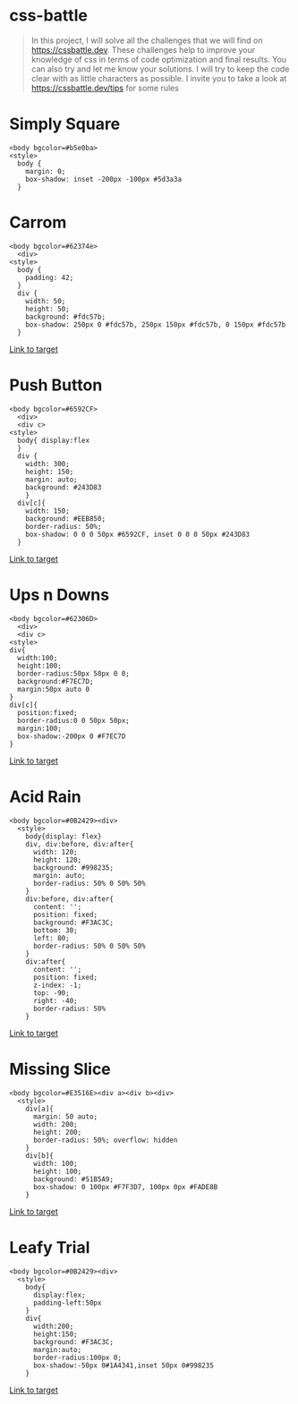 # css-battle

> In this project, I will solve all the challenges that we will find on
> https://cssbattle.dev. These challenges help to improve your knowledge of css
> in terms of code optimization and final results. You can also try and let me
> know your solutions. I will try to keep the code clear with as little
> characters as possible. I invite you to take a look at
> https://cssbattle.dev/tips for some rules

# Simply Square

```
<body bgcolor=#b5e0ba>
<style>
  body {
    margin: 0;
    box-shadow: inset -200px -100px #5d3a3a
  }

```

# Carrom

```
<body bgcolor=#62374e>
  <div>
<style>
  body {
    padding: 42;
  }
  div {
    width: 50;
    height: 50;
    background: #fdc57b;
    box-shadow: 250px 0 #fdc57b, 250px 150px #fdc57b, 0 150px #fdc57b
  }

```

[Link to target](https://cssbattle.dev/play/2/)

# Push Button

```
<body bgcolor=#6592CF>
  <div>
  <div c>
<style>
  body{ display:flex
  }
  div {
    width: 300;
    height: 150;
    margin: auto;
    background: #243D83
    }
  div[c]{
    width: 150;
    background: #EEB850;
    border-radius: 50%;
    box-shadow: 0 0 0 50px #6592CF, inset 0 0 0 50px #243D83
  }

```

[Link to target](https://cssbattle.dev/play/3/)

# Ups n Downs

```
<body bgcolor=#62306D>
  <div>
  <div c>
<style>
div{
  width:100;
  height:100;
  border-radius:50px 50px 0 0;
  background:#F7EC7D;
  margin:50px auto 0
}
div[c]{
  position:fixed;
  border-radius:0 0 50px 50px;
  margin:100;
  box-shadow:-200px 0 #F7EC7D
}

```

[Link to target](https://cssbattle.dev/play/4/)

# Acid Rain

```
<body bgcolor=#0B2429><div>
  <style>
    body{display: flex}
    div, div:before, div:after{
      width: 120;
      height: 120;
      background: #998235;
      margin: auto;
      border-radius: 50% 0 50% 50%
    }
    div:before, div:after{
      content: '';
      position: fixed;
      background: #F3AC3C;
      bottom: 30;
      left: 80;
      border-radius: 50% 0 50% 50%
    }
    div:after{
      content: '';
      position: fixed;
      z-index: -1;
      top: -90;
      right: -40;
      border-radius: 50%
    }

```

[Link to target](https://cssbattle.dev/play/5/)

# Missing Slice

```
<body bgcolor=#E3516E><div a><div b><div>
  <style>
    div[a]{
      margin: 50 auto;
      width: 200;
      height: 200;
      border-radius: 50%; overflow: hidden
    }
    div[b]{
      width: 100;
      height: 100;
      background: #51B5A9;
      box-shadow: 0 100px #F7F3D7, 100px 0px #FADE8B
    }

```

[Link to target](https://cssbattle.dev/play/6/)

# Leafy Trial

```
<body bgcolor=#0B2429><div>
  <style>
    body{
      display:flex;
      padding-left:50px
    }
    div{
      width:200;
      height:150;
      background: #F3AC3C;
      margin:auto;
      border-radius:100px 0;
      box-shadow:-50px 0#1A4341,inset 50px 0#998235
    }

```

[Link to target](https://cssbattle.dev/play/7/)
